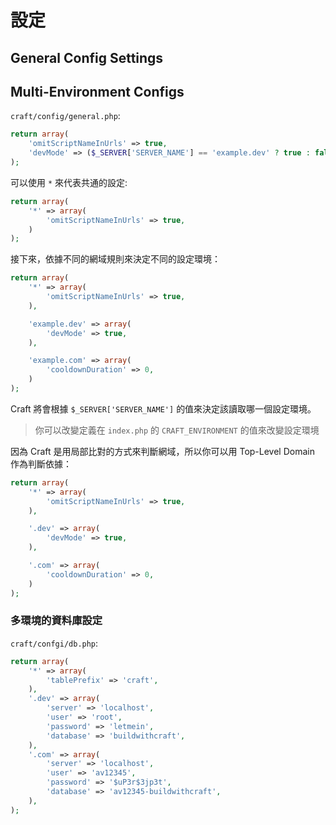 # 設定

## General Config Settings

## Multi-Environment Configs

`craft/config/general.php`:

```php
return array(
    'omitScriptNameInUrls' => true,
    'devMode' => ($_SERVER['SERVER_NAME'] == 'example.dev' ? true : false),
);
```

可以使用 `*` 來代表共通的設定:

```php
return array(
    '*' => array(
        'omitScriptNameInUrls' => true,
    )
);
```

接下來，依據不同的網域規則來決定不同的設定環境：

```php
return array(
    '*' => array(
        'omitScriptNameInUrls' => true,
    ),

    'example.dev' => array(
        'devMode' => true,
    ),

    'example.com' => array(
        'cooldownDuration' => 0,
    )
);
```

Craft 將會根據 `$_SERVER['SERVER_NAME']` 的值來決定該讀取哪一個設定環境。

> 你可以改變定義在 `index.php` 的 `CRAFT_ENVIRONMENT` 的值來改變設定環境

因為 Craft 是用局部比對的方式來判斷網域，所以你可以用 Top-Level Domain 作為判斷依據：

```php
return array(
    '*' => array(
        'omitScriptNameInUrls' => true,
    ),

    '.dev' => array(
        'devMode' => true,
    ),

    '.com' => array(
        'cooldownDuration' => 0,
    )
);
```

### 多環境的資料庫設定

`craft/confgi/db.php`:

```php
return array(
    '*' => array(
        'tablePrefix' => 'craft',
    ),
    '.dev' => array(
        'server' => 'localhost',
        'user' => 'root',
        'password' => 'letmein',
        'database' => 'buildwithcraft',
    ),
    '.com' => array(
        'server' => 'localhost',
        'user' => 'av12345',
        'password' => '$uP3r$3jp3t',
        'database' => 'av12345-buildwithcraft',
    ),
);
```